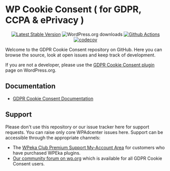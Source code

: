 # WP Cookie Consent ( for GDPR, CCPA & ePrivacy ) #

<p align="center">
<a href="https://wordpress.org/plugins/gdpr-cookie-consent/"><img src="https://img.shields.io/wordpress/plugin/v/gdpr-cookie-consent" alt="Latest Stable Version"></a>
<img src="https://img.shields.io/wordpress/plugin/dt/gdpr-cookie-consent" alt="WordPress.org downloads">
<a href="https://github.com/wpeka/gdpr-cookie-consent/actions/workflows/pr-code-coverage.yml"><img src="https://github.com/wpeka/gdpr-cookie-consent/actions/workflows/pr-code-coverage.yml/badge.svg" alt="Github Actions"></a>
<a href="https://codecov.io/gh/wpeka/gdpr-cookie-consent"><img src="https://codecov.io/gh/wpeka/gdpr-cookie-consent/branch/master/graph/badge.svg?token=qUqmTDVuDz" alt="codecov"></a>
</p>  

Welcome to the GDPR Cookie Consent repository on GitHub. Here you can browse the source, look at open issues and keep track of development.

If you are not a developer, please use the [GDPR Cookie Consent plugin](https://wordpress.org/plugins/gdpr-cookie-consent/) page on WordPress.org.

## Documentation
* [GDPR Cookie Consent Documentation](https://docs.wpeka.com/wp-gdpr-cookie-consent/)

## Support
Please don't use this repository or our issue tracker here for support requests. You can raise only core WPAdcenter issues here. Support can be accessible through the appropriate channels:
* The [WPeka Club Premium Support My-Account Area](https://club.wpeka.com/my-account/) for customers who have purchased WPEka plugins.
* [Our community forum on wp.org](https://wordpress.org/support/plugin/gdpr-cookie-consent/) which is available for all GDPR Cookie Consent users.
